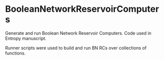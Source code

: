 # BooleanNetworkReservoirComputers
Generate and run Boolean Network Reservoir Computers. Code used in Entropy manuscript.

Runner scripts were used to build and run BN RCs over collections of functions.


